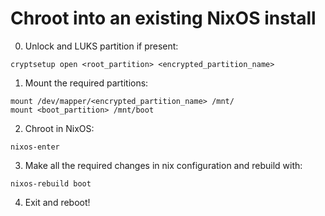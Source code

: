 # Chroot into an existing NixOS install

0. Unlock and LUKS partition if present:

```
cryptsetup open <root_partition> <encrypted_partition_name>
```

1. Mount the required partitions:

```
mount /dev/mapper/<encrypted_partition_name> /mnt/
mount <boot_partition> /mnt/boot
```

2. Chroot in NixOS:

```
nixos-enter
```

3. Make all the required changes in nix configuration and rebuild with:

```
nixos-rebuild boot
```

4. Exit and reboot!
